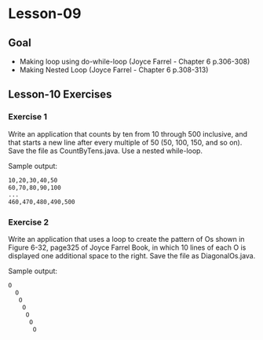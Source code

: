 # Lesson-09

## Goal
* Making loop using do-while-loop (Joyce Farrel - Chapter 6 p.306-308)
* Making Nested Loop (Joyce Farrel - Chapter 6 p.308-313)

## Lesson-10 Exercises

### Exercise 1
Write an application that counts by ten from 10 through 500 inclusive, and
that starts a new line after every multiple of 50 (50, 100, 150, and so on). 
Save the file as CountByTens.java. Use a nested while-loop.

Sample output:

```bash
10,20,30,40,50
60,70,80,90,100
...
460,470,480,490,500
```

### Exercise 2
Write an application that uses a loop to create the
pattern of Os shown in Figure 6-32, page325 of Joyce Farrel Book, 
in which 10 lines of each O is displayed one additional space to 
the right. Save the file as DiagonalOs.java.

Sample output:

```bash
O
  O
   O
    O
     O
      O
       O
```